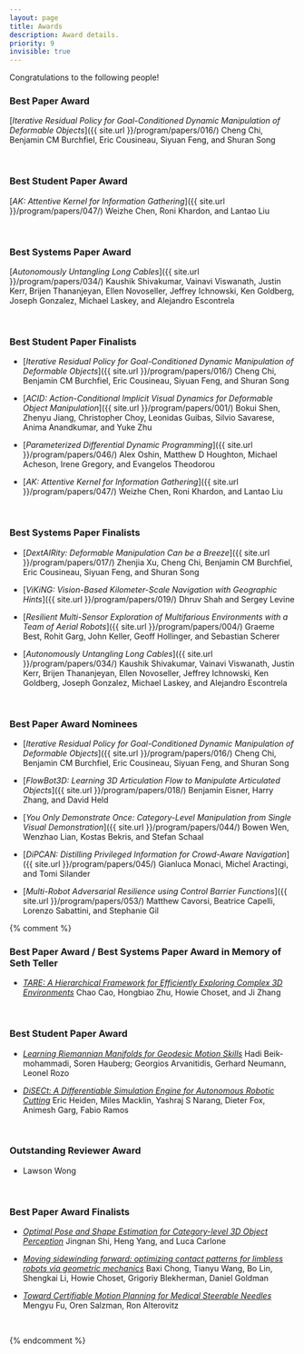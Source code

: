 ```yaml
---
layout: page
title: Awards
description: Award details.
priority: 9
invisible: true
---
```



Congratulations to the following people!<br>

### Best Paper Award
[*Iterative Residual Policy for Goal-Conditioned Dynamic Manipulation of Deformable Objects*]({{ site.url }}/program/papers/016/)
Cheng Chi, Benjamin CM Burchfiel, Eric Cousineau, Siyuan Feng, and Shuran Song

<br>

### Best Student Paper Award
[*AK: Attentive Kernel for Information Gathering*]({{ site.url }}/program/papers/047/)
Weizhe Chen, Roni Khardon, and Lantao Liu

<br>

### Best Systems Paper Award
[*Autonomously Untangling Long Cables*]({{ site.url }}/program/papers/034/)
Kaushik Shivakumar, Vainavi Viswanath, Justin Kerr, Brijen Thananjeyan, Ellen Novoseller, Jeffrey Ichnowski, Ken Goldberg, Joseph Gonzalez, Michael Laskey, and Alejandro Escontrela

<br>

### Best Student Paper Finalists

* [*Iterative Residual Policy for Goal-Conditioned Dynamic Manipulation of Deformable Objects*]({{ site.url }}/program/papers/016/)
Cheng Chi, Benjamin CM Burchfiel, Eric Cousineau, Siyuan Feng, and Shuran Song

* [*ACID: Action-Conditional Implicit Visual Dynamics for Deformable Object Manipulation*]({{ site.url }}/program/papers/001/)
Bokui Shen, Zhenyu Jiang, Christopher Choy, Leonidas Guibas, Silvio Savarese, Anima Anandkumar, and Yuke Zhu

* [*Parameterized Differential Dynamic Programming*]({{ site.url }}/program/papers/046/)
Alex Oshin, Matthew D Houghton, Michael Acheson, Irene Gregory, and Evangelos Theodorou

* [*AK: Attentive Kernel for Information Gathering*]({{ site.url }}/program/papers/047/)
Weizhe Chen, Roni Khardon, and Lantao Liu

<br>

### Best Systems Paper Finalists

* [*DextAIRity: Deformable Manipulation Can be a Breeze*]({{ site.url }}/program/papers/017/)
Zhenjia Xu, Cheng Chi, Benjamin CM Burchfiel, Eric Cousineau, Siyuan Feng, and Shuran Song

* [*ViKiNG: Vision-Based Kilometer-Scale Navigation with Geographic Hints*]({{ site.url }}/program/papers/019/)
Dhruv Shah and Sergey Levine

* [*Resilient Multi-Sensor Exploration of Multifarious Environments with a Team of Aerial Robots*]({{ site.url }}/program/papers/004/)
Graeme Best, Rohit Garg, John Keller, Geoff Hollinger, and Sebastian Scherer

* [*Autonomously Untangling Long Cables*]({{ site.url }}/program/papers/034/)
Kaushik Shivakumar, Vainavi Viswanath, Justin Kerr, Brijen Thananjeyan, Ellen Novoseller, Jeffrey Ichnowski, Ken Goldberg, Joseph Gonzalez, Michael Laskey, and Alejandro Escontrela

<br>

### Best Paper Award Nominees

* [*Iterative Residual Policy for Goal-Conditioned Dynamic Manipulation of Deformable Objects*]({{ site.url }}/program/papers/016/)
Cheng Chi, Benjamin CM Burchfiel, Eric Cousineau, Siyuan Feng, and Shuran Song

* [*FlowBot3D: Learning 3D Articulation Flow to Manipulate Articulated Objects*]({{ site.url }}/program/papers/018/)
Benjamin Eisner, Harry Zhang, and David Held

* [*You Only Demonstrate Once: Category-Level Manipulation from Single Visual Demonstration*]({{ site.url }}/program/papers/044/)
Bowen Wen, Wenzhao Lian, Kostas Bekris, and Stefan Schaal

* [*DiPCAN: Distilling Privileged Information for Crowd-Aware Navigation*]({{ site.url }}/program/papers/045/)
Gianluca Monaci, Michel Aractingi, and Tomi Silander

* [*Multi-Robot Adversarial Resilience using Control Barrier Functions*]({{ site.url }}/program/papers/053/)
Matthew Cavorsi, Beatrice Capelli, Lorenzo Sabattini, and Stephanie Gil



{% comment %}

### Best Paper Award / Best Systems Paper Award in Memory of Seth Teller

*  [*TARE: A Hierarchical Framework for Efficiently Exploring Complex 3D Environments*]({{site.baseurl}}/program/papers/018/)
Chao Cao, Hongbiao  Zhu, Howie Choset, and Ji Zhang
<br>


### Best Student Paper Award 

* [*Learning Riemannian Manifolds for Geodesic Motion Skills*]({{site.baseurl}}/program/papers/082/)
Hadi Beik-mohammadi, Soren Hauberg; Georgios Arvanitidis, Gerhard Neumann, Leonel Rozo


* [*DiSECt: A Differentiable Simulation Engine for Autonomous Robotic Cutting*]({{site.baseurl}}/program/papers/067/)
Eric Heiden, Miles Macklin, Yashraj S Narang, Dieter Fox, Animesh Garg, Fabio Ramos
<br>


### Outstanding Reviewer Award
* Lawson Wong

<br>


### Best Paper Award Finalists

* [*Optimal Pose and Shape Estimation for Category-level 3D Object Perception*]({{site.baseurl}}/program/papers/025/)
Jingnan Shi, Heng Yang, and Luca Carlone

* [*Moving sidewinding forward: optimizing contact patterns for limbless robots via geometric mechanics*]({{site.baseurl}}/program/papers/031/)
Baxi Chong, Tianyu Wang, Bo Lin, Shengkai Li, Howie Choset, Grigoriy Blekherman, Daniel Goldman


* [*Toward Certifiable Motion Planning for Medical Steerable Needles*]({{site.baseurl}}/program/papers/081/)
Mengyu Fu, Oren Salzman, Ron Alterovitz

<br>

{% endcomment %}